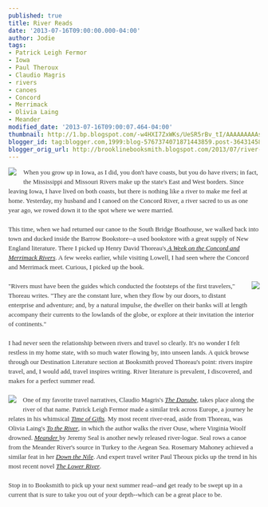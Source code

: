 ```yaml
---
published: true
title: River Reads
date: '2013-07-16T09:00:00.000-04:00'
author: Jodie
tags:
- Patrick Leigh Fermor
- Iowa
- Paul Theroux
- Claudio Magris
- rivers
- canoes
- Concord
- Merrimack
- Olivia Laing
- Meander
modified_date: '2013-07-16T09:00:07.464-04:00'
thumbnail: http://1.bp.blogspot.com/-w4HXI7ZxWKs/UeSR5rBv_tI/AAAAAAAAAsI/0wVW1AzhENU/s72-c/images+(4).jpg
blogger_id: tag:blogger.com,1999:blog-5767374071871443859.post-3643145855349096846
blogger_orig_url: http://brooklinebooksmith.blogspot.com/2013/07/river-reads.html
---
```


<div class="separator" style="clear: both; text-align: center;"><a href="http://1.bp.blogspot.com/-w4HXI7ZxWKs/UeSR5rBv_tI/AAAAAAAAAsI/0wVW1AzhENU/s1600/images+(4).jpg" imageanchor="1" style="clear: left; float: left; margin-bottom: 1em; margin-right: 1em;"><img border="0" src="http://1.bp.blogspot.com/-w4HXI7ZxWKs/UeSR5rBv_tI/AAAAAAAAAsI/0wVW1AzhENU/s1600/images+(4).jpg" /></a></div><div style="color: #333333; font-family: Georgia, 'Times New Roman', 'Bitstream Charter', Times, serif; font-size: 13px; line-height: 19px;">When you grow up in Iowa, as I did, you don't have coasts, but you do have rivers; in fact, the Mississippi and Missouri Rivers make up the state's East and West borders. Since leaving Iowa, I have lived on both coasts, but there is nothing like a river to make me feel at home. Yesterday, my husband and I canoed on the Concord River, a river sacred to us as one year ago, we rowed down it to the spot where we were married.</div><div style="color: #333333; font-family: Georgia, 'Times New Roman', 'Bitstream Charter', Times, serif; font-size: 13px; line-height: 19px;"><br /></div><div style="color: #333333; font-family: Georgia, 'Times New Roman', 'Bitstream Charter', Times, serif; font-size: 13px; line-height: 19px;">This time, when we had returned our canoe to the South Bridge Boathouse, we walked back into town and ducked inside the Barrow Bookstore--a used bookstore with a great supply of New England literature. There I picked up Henry David Thoreau's<a data-mce-href="http://www.brooklinebooksmith-shop.com/book/9780691118789" href="http://www.brooklinebooksmith-shop.com/book/9780691118789">&nbsp;<em>A Week on the Concord and Merrimack Rivers</em></a>. A few weeks earlier, while visiting Lowell, I had seen where the Concord and Merrimack meet. Curious, I picked up the book.</div><div style="color: #333333; font-family: Georgia, 'Times New Roman', 'Bitstream Charter', Times, serif; font-size: 13px; line-height: 19px;"><br /></div><div style="color: #333333; font-family: Georgia, 'Times New Roman', 'Bitstream Charter', Times, serif; font-size: 13px; line-height: 19px;"><a href="http://2.bp.blogspot.com/-sOtF6pJtuWg/UeSR_jrFy9I/AAAAAAAAAsQ/fLDGN0GgDK8/s1600/FC9781847677938.JPG" imageanchor="1" style="clear: right; float: right; margin-bottom: 1em; margin-left: 1em;"><img border="0" src="http://2.bp.blogspot.com/-sOtF6pJtuWg/UeSR_jrFy9I/AAAAAAAAAsQ/fLDGN0GgDK8/s1600/FC9781847677938.JPG" /></a>"Rivers must have been the guides which conducted the footsteps of the first travelers," Thoreau writes. "They are the constant lure, when they flow by our doors, to distant enterprise and adventure; and, by a natural impulse, the dweller on their banks will at length accompany their currents to the lowlands of the globe, or explore at their invitation the interior of continents."</div><div style="color: #333333; font-family: Georgia, 'Times New Roman', 'Bitstream Charter', Times, serif; font-size: 13px; line-height: 19px;"><br /></div><div style="color: #333333; font-family: Georgia, 'Times New Roman', 'Bitstream Charter', Times, serif; font-size: 13px; line-height: 19px;">I had never seen the relationship between rivers and travel so clearly. It's no wonder I felt restless in my home state, with so much water flowing by, into unseen lands. A quick browse through our Destination Literature section at Booksmith proved Thoreau's point: rivers inspire travel, and, I would add, travel inspires writing. River literature is prevalent, I discovered, and makes for a perfect summer read.</div><div style="color: #333333; font-family: Georgia, 'Times New Roman', 'Bitstream Charter', Times, serif; font-size: 13px; line-height: 19px;"><br /></div><div style="color: #333333; font-family: Georgia, 'Times New Roman', 'Bitstream Charter', Times, serif; font-size: 13px; line-height: 19px;"><a href="http://2.bp.blogspot.com/-4gPa5uGMqN0/UeSSKoWHmhI/AAAAAAAAAsY/7wqMog4YW_k/s1600/FC9780544002258.JPG" imageanchor="1" style="clear: left; float: left; margin-bottom: 1em; margin-right: 1em;"><img border="0" src="http://2.bp.blogspot.com/-4gPa5uGMqN0/UeSSKoWHmhI/AAAAAAAAAsY/7wqMog4YW_k/s1600/FC9780544002258.JPG" /></a>One of my favorite travel narratives, Claudio Magris's&nbsp;<a data-mce-href="http://www.brooklinebooksmith-shop.com/book/9780374522452" href="http://www.brooklinebooksmith-shop.com/book/9780374522452"><em>The Danube</em></a>, takes place along the river of that name. Patrick Leigh Fermor made a similar trek across Europe, a journey he relates in his whimsical&nbsp;<a data-mce-href="http://www.brooklinebooksmith-shop.com/book/9781590171653" href="http://www.brooklinebooksmith-shop.com/book/9781590171653"><em>Time of Gifts</em></a>. My most recent river-read, aside from Thoreau, was Olivia Laing's&nbsp;<a data-mce-href="http://www.brooklinebooksmith-shop.com/book/9781847677938" href="http://www.brooklinebooksmith-shop.com/book/9781847677938"><em>To the River</em></a>, in which the author walks the river Ouse, where Virginia Woolf drowned.&nbsp;<a data-mce-href="http://www.brooklinebooksmith-shop.com/book/9781608194353" href="http://www.brooklinebooksmith-shop.com/book/9781608194353"><em>Meander</em>&nbsp;</a>by Jeremy Seal is another newly released river-logue. Seal rows a canoe from the&nbsp;Meander River's source in Turkey to the Aegean Sea. Rosemary Mahoney achieved a similar feat in her&nbsp;<a data-mce-href="http://www.brooklinebooksmith-shop.com/book/9780316019019" href="http://www.brooklinebooksmith-shop.com/book/9780316019019"><em>Down the Nile</em></a>. And expert travel writer Paul Theoux picks up the trend in his most recent novel&nbsp;<a data-mce-href="http://www.brooklinebooksmith-shop.com/book/9780544002258" href="http://www.brooklinebooksmith-shop.com/book/9780544002258"><em>The&nbsp;</em><em>Lower River</em></a>.</div><div style="color: #333333; font-family: Georgia, 'Times New Roman', 'Bitstream Charter', Times, serif; font-size: 13px; line-height: 19px;"><br /></div><div style="color: #333333; font-family: Georgia, 'Times New Roman', 'Bitstream Charter', Times, serif; font-size: 13px; line-height: 19px;">Stop in to Booksmith to pick up your next summer read--and get ready to be swept up in a current that is sure to take you out of your depth--which can be a great place to be.</div>